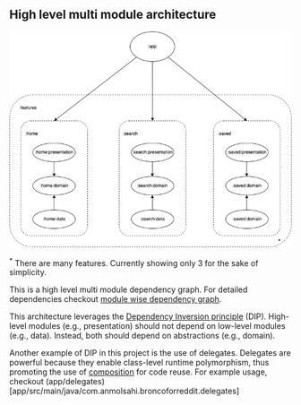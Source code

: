## High level multi module architecture
![Dependency graph](/docs/images/coremodulegraph/high_level_module_graph.png)

<sup>*</sup> There are many features. Currently showing only 3 for the sake of simplicity.

This is a high level multi module dependency graph. For detailed dependencies checkout [module wise dependency graph](/docs/images/graphs).

This architecture leverages the [Dependency Inversion principle](https://en.wikipedia.org/wiki/Dependency_inversion_principle) (DIP). High-level modules (e.g., presentation) should not depend on low-level modules (e.g., data). Instead, both should depend on abstractions (e.g., domain).

Another example of DIP in this project is the use of delegates. Delegates are powerful because they enable class-level runtime polymorphism, thus promoting the use of [composition](https://en.wikipedia.org/wiki/Composition_over_inheritance) for code reuse. For example usage, checkout (app/delegates)[app/src/main/java/com.anmolsahi.broncoforreddit.delegates]
